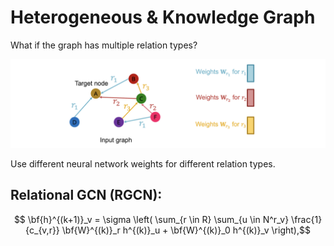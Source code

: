 # Heterogeneous & Knowledge Graph

What if the graph has multiple relation types? 

![](images/relation_GCN.png)

Use different neural network weights for different relation types.


## Relational GCN (RGCN):

$$ \bf{h}^{(k+1)}_v = \sigma \left( \sum_{r \in R} \sum_{u \in N^r_v} \frac{1}{c_{v,r}} \bf{W}^{(k)}_r  h^{(k)}_u + \bf{W}^{(k)}_0 h^{(k)}_v  \right),$$

